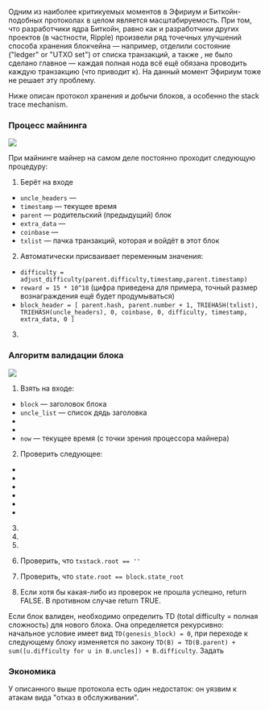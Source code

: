Одним из наиболее критикуемых моментов в Эфириум и Биткойн-подобных протоколах в целом является масштабируемость. При том, что разработчики ядра Биткойн, равно как и разработчики других проектов (в частности, Ripple) произвели ряд точечных улучшений способа хранения блокчейна — например, отделили состояние ("ledger" or "UTXO set") от списка транзакций, а также , не было сделано главное — каждая полная нода всё ещё обязана проводить каждую транзакцию (что приводит к). На данный момент Эфириум тоже не решает эту проблему.

Ниже описан протокол хранения и добычи блоков, а особенно  the stack trace mechanism.

### Процесс майнинга

![](https://camo.githubusercontent.com/fdaa80d3b543217d5ad302654e759a23aa232251/68747470733a2f2f7777772e657468657265756d2e6f72672f67685f77696b692f35303070782d4d696e65726368617274332e706e67)

При майнинге майнер на самом деле постоянно проходит следующую процедуру:

1. Берёт на входе

* `uncle_headers` — 
* `timestamp` — текущее время
* `parent` — родительский (предыдущий) блок
* `extra_data` — 
* `coinbase` — 
* `txlist` — пачка транзакций, которая и войдёт в этот блок

2. Автоматически присваивает переменным значения:

* `difficulty = adjust_difficulty(parent.difficulty,timestamp,parent.timestamp)`
* `reward = 15 * 10^18` (цифра приведена для примера, точный размер вознаграждения ещё будет продумываться)
* `block_header = [ parent.hash, parent.number + 1, TRIEHASH(txlist), TRIEHASH(uncle_headers), 0, coinbase, 0, difficulty, timestamp, extra_data, 0 ]`

3. 


### Алгоритм валидации блока

![](https://camo.githubusercontent.com/09d5275b9a521d9714c93cbd5cd5a27d800d5e9a/68747470733a2f2f7777772e657468657265756d2e6f72672f67685f77696b692f35303070782d4d696e65726368617274322e706e67)

1. Взять на входе: 

* `block` — заголовок блока
* `uncle_list` — список дядь заголовка
*
*
* `now` — текущее время (с точки зрения процессора майнера)

2. Проверить следующее:

*
*
*
*
*
*

3.

4.

5.

6. Проверить, что `txstack.root == ''`

7. Проверить, что `state.root == block.state_root`

8. Если хотя бы какая-либо из проверок не прошла успешно, return FALSE. В противном случае return TRUE.

Если блок валиден, необходимо определить TD (total difficulty = полная сложность) для нового блока. Она определяется рекурсивно: начальное условие имеет вид `TD(genesis_block) = 0`, при переходе к следующему блоку изменяется по закону `TD(B) = TD(B.parent) + sum([u.difficulty for u in B.uncles]) + B.difficulty`. Задать 

### Экономика

У описанного выше протокола есть один недостаток: он уязвим к атакам вида "отказ в обслуживании".  